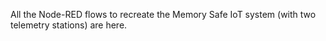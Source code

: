 All the Node-RED flows to recreate the Memory Safe IoT system (with two telemetry stations) are here.
